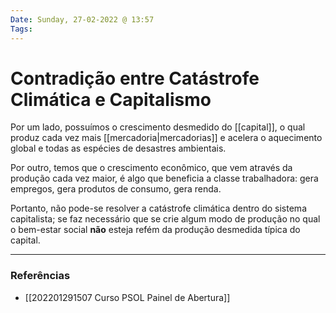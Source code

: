 ```yaml
---
Date: Sunday, 27-02-2022 @ 13:57
Tags:
---
```

# Contradição entre Catástrofe Climática e Capitalismo
Por um lado, possuímos o crescimento desmedido do [[capital]], o qual produz cada vez mais [[mercadoria|mercadorias]] e acelera o aquecimento global e todas as espécies de desastres ambientais.

Por outro, temos que o crescimento econômico, que vem através da produção cada vez maior, é algo que beneficia a classe trabalhadora: gera empregos, gera produtos de consumo, gera renda. 

Portanto, não pode-se resolver a catástrofe climática dentro do sistema capitalista; se faz necessário que se crie algum modo de produção no qual o bem-estar social **não** esteja refém da produção desmedida típica do capital. 

---
### Referências
- [[202201291507 Curso PSOL Painel de Abertura]]